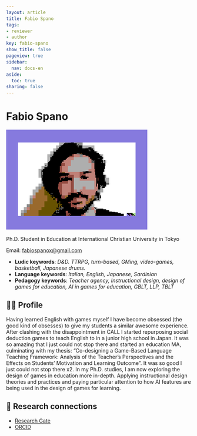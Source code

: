 ```yaml
---
layout: article
title: Fabio Spano
tags:
- reviewer
- author
key: fabio-spano
show_title: false
pageview: true
sidebar:
  nav: docs-en
aside:
  toc: true
sharing: false
---
```


# Fabio Spano

<div class="card">
  <div class="card__image">
    <img class="image" src="/assets/images/fabio-spano.png"/>
    <div class="overlay overlay--bottom">
    </div>
  </div>
</div>

Ph.D. Student in Education at International Christian University in Tokyo

Email: [fabiospanox@gmail.com](mailto:fabiospanox@gmail.com)

- **Ludic keywords**: *D&D. TTRPG, turn-based, GMing, video-games, basketball, Japanese drums.*
- **Language keywords**: *Italian, English, Japanese, Sardinian*
- **Pedagogy keywords**: *Teacher agency, Instructional design, design of games for education, AI in games for education, GBLT, LLP, TBLT*

<!--more-->

## 👨‍🏫 Profile

Having learned English with games myself I have become obsessed (the good kind of obsesses) to give my students a similar awesome experience. After clashing with the disappointment in CALL I started repurposing social deduction games to teach English to in a junior high school in Japan. It was so amazing that I just could not stop there and started an education MA, culminating with my thesis: “Co-designing a Game-Based Language Teaching Framework: Analysis of the Teacher’s Perspectives and the Effects on Students’ Motivation and Learning Outcome”.
It was so good I just could not stop there x2. In my Ph.D. studies, I am now exploring the design of games in education more in-depth. Applying instructional design theories and practices and paying particular attention to how AI features are being used in the design of games for learning.

## 🧪 Research connections

- [Research Gate]( https://www.researchgate.net/profile/Fabio-Spano-3)
- [ORCID](https://orcid.org/0000-0003-2928-3748)
